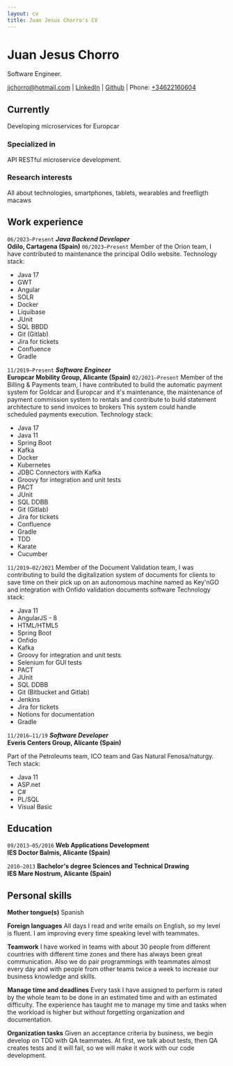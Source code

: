 ```yaml
---
layout: cv
title: Juan Jesus Chorro's CV
---
```

# Juan Jesus Chorro
Software Engineer.

<div id="webaddress">
<a href="jjchorro@hotmail.com">jjchorro@hotmail.com</a> | <a href="https://www.linkedin.com/in/juan-jesus-chorro-monllor-a13a38131" target="_blank">LinkedIn</a> | <a href="https://github.com/jjchorro" target="_blank">Github</a> | Phone: <a href="tel:+34622160604">+34622160604</a>
</div>


## Currently

Developing microservices for Europcar

### Specialized in

API RESTful microservice development.

### Research interests

All about technologies, smartphones, tablets, wearables and freefligth macaws

## Work experience

`06/2023–Present`
__*Java Backend Developer*__<br>
__Odilo, Cartagena (Spain)__
`06/2023–Present`
Member of the Orion team, I have contributed to maintenance the principal Odilo website.
Technology stack:
- Java 17
- GWT
- Angular
- SOLR
- Docker
- Liquibase
- JUnit
- SQL BBDD
- Git (Gitlab)
- Jira for tickets
- Confluence
- Gradle

`11/2019–Present`
__*Software Engineer*__<br>
__Europcar Mobility Group, Alicante (Spain)__
`02/2021–Present`
Member of the Billing & Payments team, I have contributed to build the automatic payment system for Goldcar and Europcar and it's maintenance, the maintenance of payment commission system to rentals and contribute to build statement architecture to send invoices to brokers
This system could handle scheduled payments execution.
Technology stack:
- Java 17
- Java 11
- Spring Boot
- Kafka
- Docker
- Kubernetes
- JDBC Connectors with Kafka
- Groovy for integration and unit tests
- PACT
- JUnit
- SQL DDBB
- Git (Gitlab)
- Jira for tickets
- Confluence
- Gradle
- TDD
- Karate
- Cucumber

`11/2019–02/2021`
Member of the Document Validation team, I was contributing to build the digitalization system of documents for clients to save time on their pick up on an autonomous machine named as Key'nGO and integration with Onfido validation documents software
Technology stack:
- Java 11
- AngularJS - 8
- HTML/HTML5
- Spring Boot
- Onfido
- Kafka
- Groovy for integration and unit tests
- Selenium for GUI tests
- PACT
- JUnit
- SQL DDBB
- Git (Bitbucket and Gitlab)
- Jenkins
- Jira for tickets
- Notions for documentation
- Gradle


`11/2016–11/19`
__*Software Developer*__<br>
__Everis Centers Group, Alicante (Spain)__

Part of the Petroleums team, ICO team and Gas Natural Fenosa/naturgy.
Tech stack:
- Java 11
- ASP.net
- C#
- PL/SQL
- Visual Basic

## Education

`09/2013–05/2016`
__Web Applications Development__<br>
__IES Doctor Balmis, Alicante (Spain)__

`2010–2013`
__Bachelor's degree Sciences and Technical Drawing__<br>
__IES Mare Nostrum, Alicante (Spain)__

## Personal skills

__Mother tongue(s)__
Spanish

__Foreign languages__
All days I read and write emails on English, so my level is fluent. I am improving every time speaking level with teammates.

__Teamwork__
I have worked in teams with about 30 people from different countries with different time zones and
there has always been great communication. Also we do pair programmings with teammates almost every day
and with people from other teams twice a week to increase our business knowledge and skills.

__Manage time and deadlines__
Every task I have assigned to perform is rated by the whole team to be done in an estimated 
time and with an estimated difficulty. The experience has taught me to manage my time and
tasks when the workload is higher but without forgetting organization and documentation.

__Organization tasks__
Given an acceptance criteria by business, we begin develop on TDD with QA teammates. 
At first, we talk about tests, then QA creates tests and it will fail, so we will make it work with our code development.


<!-- ### Footer

Last updated: September 2022 -->



